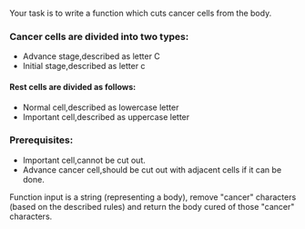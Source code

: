 Your task is to write a function which cuts cancer cells from the body.

### Cancer cells are divided into two types:
 - Advance stage,described as letter C
 - Initial stage,described as letter c
#### Rest cells are divided as follows:

 - Normal cell,described as lowercase letter
 - Important cell,described as uppercase letter
### Prerequisites:
 - Important cell,cannot be cut out.
 - Advance cancer cell,should be cut out with adjacent cells if it can be done.  

Function input is a string (representing a body), remove "cancer" characters (based on the described rules) and return the body cured of those "cancer" characters.

